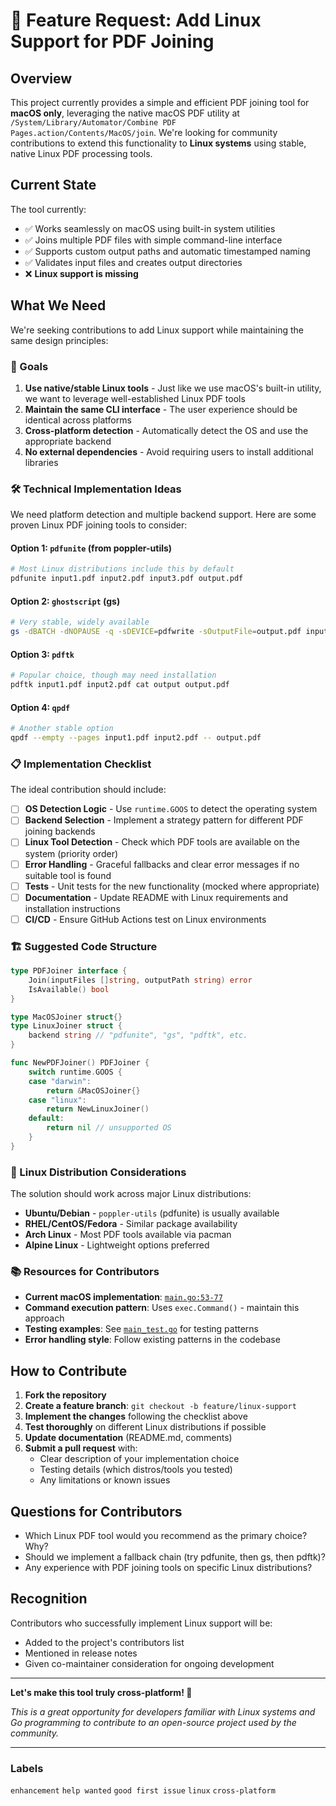 # 🐧 Feature Request: Add Linux Support for PDF Joining

## Overview

This project currently provides a simple and efficient PDF joining tool for **macOS only**, leveraging the native macOS PDF utility at `/System/Library/Automator/Combine PDF Pages.action/Contents/MacOS/join`. We're looking for community contributions to extend this functionality to **Linux systems** using stable, native Linux PDF processing tools.

## Current State

The tool currently:
- ✅ Works seamlessly on macOS using built-in system utilities
- ✅ Joins multiple PDF files with simple command-line interface
- ✅ Supports custom output paths and automatic timestamped naming
- ✅ Validates input files and creates output directories
- ❌ **Linux support is missing**

## What We Need

We're seeking contributions to add Linux support while maintaining the same design principles:

### 🎯 Goals
1. **Use native/stable Linux tools** - Just like we use macOS's built-in utility, we want to leverage well-established Linux PDF tools
2. **Maintain the same CLI interface** - The user experience should be identical across platforms
3. **Cross-platform detection** - Automatically detect the OS and use the appropriate backend
4. **No external dependencies** - Avoid requiring users to install additional libraries

### 🛠️ Technical Implementation Ideas

We need platform detection and multiple backend support. Here are some proven Linux PDF joining tools to consider:

#### Option 1: `pdfunite` (from poppler-utils)
```bash
# Most Linux distributions include this by default
pdfunite input1.pdf input2.pdf input3.pdf output.pdf
```

#### Option 2: `ghostscript` (gs)
```bash
# Very stable, widely available
gs -dBATCH -dNOPAUSE -q -sDEVICE=pdfwrite -sOutputFile=output.pdf input1.pdf input2.pdf
```

#### Option 3: `pdftk` 
```bash
# Popular choice, though may need installation
pdftk input1.pdf input2.pdf cat output output.pdf
```

#### Option 4: `qpdf`
```bash
# Another stable option
qpdf --empty --pages input1.pdf input2.pdf -- output.pdf
```

### 📋 Implementation Checklist

The ideal contribution should include:

- [ ] **OS Detection Logic** - Use `runtime.GOOS` to detect the operating system
- [ ] **Backend Selection** - Implement a strategy pattern for different PDF joining backends
- [ ] **Linux Tool Detection** - Check which PDF tools are available on the system (priority order)
- [ ] **Error Handling** - Graceful fallbacks and clear error messages if no suitable tool is found
- [ ] **Tests** - Unit tests for the new functionality (mocked where appropriate)
- [ ] **Documentation** - Update README with Linux requirements and installation instructions
- [ ] **CI/CD** - Ensure GitHub Actions test on Linux environments

### 🏗️ Suggested Code Structure

```go
type PDFJoiner interface {
    Join(inputFiles []string, outputPath string) error
    IsAvailable() bool
}

type MacOSJoiner struct{}
type LinuxJoiner struct {
    backend string // "pdfunite", "gs", "pdftk", etc.
}

func NewPDFJoiner() PDFJoiner {
    switch runtime.GOOS {
    case "darwin":
        return &MacOSJoiner{}
    case "linux":
        return NewLinuxJoiner()
    default:
        return nil // unsupported OS
    }
}
```

### 🐧 Linux Distribution Considerations

The solution should work across major Linux distributions:
- **Ubuntu/Debian** - `poppler-utils` (pdfunite) is usually available
- **RHEL/CentOS/Fedora** - Similar package availability
- **Arch Linux** - Most PDF tools available via pacman
- **Alpine Linux** - Lightweight options preferred

### 📚 Resources for Contributors

- **Current macOS implementation**: [`main.go:53-77`](main.go#L53-L77)
- **Command execution pattern**: Uses `exec.Command()` - maintain this approach
- **Testing examples**: See [`main_test.go`](main_test.go) for testing patterns
- **Error handling style**: Follow existing patterns in the codebase

## How to Contribute

1. **Fork the repository**
2. **Create a feature branch**: `git checkout -b feature/linux-support`
3. **Implement the changes** following the checklist above
4. **Test thoroughly** on different Linux distributions if possible
5. **Update documentation** (README.md, comments)
6. **Submit a pull request** with:
   - Clear description of your implementation choice
   - Testing details (which distros/tools you tested)
   - Any limitations or known issues

## Questions for Contributors

- Which Linux PDF tool would you recommend as the primary choice? Why?
- Should we implement a fallback chain (try pdfunite, then gs, then pdftk)?
- Any experience with PDF joining tools on specific Linux distributions?

## Recognition

Contributors who successfully implement Linux support will be:
- Added to the project's contributors list
- Mentioned in release notes
- Given co-maintainer consideration for ongoing development

---

**Let's make this tool truly cross-platform! 🚀**

*This is a great opportunity for developers familiar with Linux systems and Go programming to contribute to an open-source project used by the community.*

---

### Labels
`enhancement` `help wanted` `good first issue` `linux` `cross-platform` 